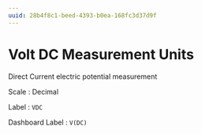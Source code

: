 ```yaml
---
uuid: 28b4f8c1-beed-4393-b0ea-168fc3d37d9f
---
```

# Volt DC Measurement Units

Direct Current electric potential measurement

Scale
: Decimal

Label
: `VDC`

Dashboard Label
: `V(DC)`
